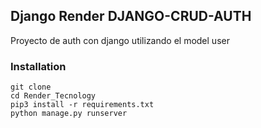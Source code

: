 ## Django Render DJANGO-CRUD-AUTH

Proyecto de auth con django utilizando el model user

### Installation

```
git clone 
cd Render_Tecnology
pip3 install -r requirements.txt
python manage.py runserver
```

